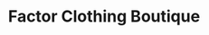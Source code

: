 ---
title: "Factor Clothing Boutique"
url: /christchurch/factor-clothing-boutique/
shop: clothes
---